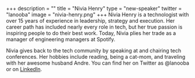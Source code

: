 +++
description = ""
title = "Nivia Henry"
type = "new-speaker"
twitter = "lanooba"
image = "nivia-henry.png"
+++
Nivia Henry is a technologist with over 15 years of experience in leadership, strategy and execution. Her career path has included nearly every role in tech, but her true passion is inspiring people to do their best work. Today, Nivia plies her trade as a manager of engineering managers at Spotify.

Nivia gives back to the tech community by speaking at and chairing tech conferences.  Her hobbies include reading, being a cat-mom, and traveling with her awesome husband Andre. You can find her on Twitter as @lanooba or on [LinkedIn](http://linkedin.com/in/nivia).